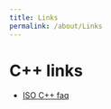 ```yaml
---
title: Links
permalink: /about/Links
---
```


# C++ links
* [ISO C++ faq](https://isocpp.org/faq)





